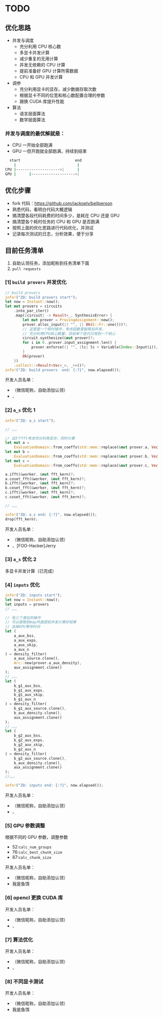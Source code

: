 # TODO

## 优化思路

- 并发与调度
  - 充分利用 CPU 核心数
  - 多显卡并发计算
  - 减少重复的无用计算
  - 并发无依赖的 CPU 计算
  - 提前准备好 GPU 计算所需数据
  - CPU 和 GPU 并发计算
- 调参
  - 充分利用显卡的显存，减少数据存取次数
  - 根据显卡不同的位宽和核心数配置合理的参数
  - 跟换 CUDA 库提升性能
- 算法
  - 语言层面算法
  - 数学层面算法

### 并发与调度的最优解就是：

- CPU 一开始全部跑满
- GPU 一但开跑就全部跑满，持续到结束

```sh
  start                         end
    |                            |
CPU |-------------------->|      |
GPU |      |-------------------->|
```

## 优化步骤

- fork 代码：https://github.com/jackoelv/bellperson
- 熟悉代码，看明白代码大概逻辑
- 搞清楚各段代码耗费的时间多少，是耗在 CPU 还是 GPU
- 搞清楚各个耗时任务的 CPU 和 GPU 是否跑满
- 按照上面的优化思路进行代码优化，并测试
- 记录每次测试的日志，分析效果，便于分享

## 目前任务清单

1. 自助认领任务，添加昵称到任务清单下面
2. `pull requests`

### [1] `build provers` 并发优化

```rs
// build provers
info!("ZQ: build provers start");
let now = Instant::now();
let mut provers = circuits
    .into_par_iter()
    .map(|circuit| -> Result<_, SynthesisError> {
        let mut prover = ProvingAssignment::new();
        prover.alloc_input(|| "", || Ok(E::Fr::one()))?;
        // 这里是一个耗时操作，考虑函数里面再加并发，
        // 充分利用CPU核心数量，目前单个迭代只用到一个核心
        circuit.synthesize(&mut prover)?;
        for i in 0..prover.input_assignment.len() {
            prover.enforce(|| "", |lc| lc + Variable(Index::Input(i)), |lc| lc, |lc| lc);
        }
        Ok(prover)
    })
    .collect::<Result<Vec<_>, _>>()?;
info!("ZQ: build provers  end: {:?}", now.elapsed());
```

开发人员名单：

- （微信昵称，自助添加认领）
- 、

### [2] `a_s` 优化 1

```rs
info!("ZQ: a_s start");

// 。。。

// 这3个fft考虑充分利用显存，同时计算
let mut a =
    EvaluationDomain::from_coeffs(std::mem::replace(&mut prover.a, Vec::new()))?;
let mut b =
    EvaluationDomain::from_coeffs(std::mem::replace(&mut prover.b, Vec::new()))?;
let mut c =
    EvaluationDomain::from_coeffs(std::mem::replace(&mut prover.c, Vec::new()))?;

a.ifft(&worker, &mut fft_kern)?;
a.coset_fft(&worker, &mut fft_kern)?;
b.ifft(&worker, &mut fft_kern)?;
b.coset_fft(&worker, &mut fft_kern)?;
c.ifft(&worker, &mut fft_kern)?;
c.coset_fft(&worker, &mut fft_kern)?;

// 。。。

info!("ZQ: a_s end: {:?}", now.elapsed());
drop(fft_kern);
```

开发人员名单：

- （微信昵称，自助添加认领）
- 、[FOO-Hacker]Jerry

### [3] `a_s` 优化 2

多显卡并发计算（已完成）

### [4] `inputs` 优化

```rs
info!("ZQ: inputs start");
let now = Instant::now();
let inputs = provers
// 。。。

// 有三个类似的操作
// 可以提取到map外面提前并发计算好结果
// 去掉GPU等待时间
let (
    a_aux_bss,
    a_aux_exps,
    a_aux_skip,
    a_aux_n
) = density_filter(
    a_aux_source.clone(),
    Arc::new(prover.a_aux_density),
    aux_assignment.clone()
);
// 。。。
let (
    b_g1_aux_bss,
    b_g1_aux_exps,
    b_g1_aux_skip,
    b_g1_aux_n
) = density_filter(
    b_g1_aux_source.clone(),
    b_aux_density.clone(),
    aux_assignment.clone()
);
// 。。。
let (
    b_g2_aux_bss,
    b_g2_aux_exps,
    b_g2_aux_skip,
    b_g2_aux_n
) = density_filter(
    b_g2_aux_source.clone(),
    b_aux_density.clone(),
    aux_assignment.clone()
);
//。。。

info!("ZQ: inputs end: {:?}", now.elapsed());
```

开发人员名单：

- （微信昵称，自助添加认领）
- 、

### [5] GPU 参数调整

根据不同的 GPU 参数，调整参数

- 52:`calc_num_groups`
- 76:`calc_best_chunk_size`
- 87:`calc_chunk_size`

开发人员名单：

- （微信昵称，自助添加认领）
- 我是鱼饵

### [6] opencl 更换 CUDA 库

开发人员名单：

- （微信昵称，自助添加认领）
- 、

### [7] 算法优化

开发人员名单：

- （微信昵称，自助添加认领）
- 、

### [8] 不同显卡测试

开发人员名单：

- （微信昵称，自助添加认领）
- 我是鱼饵
